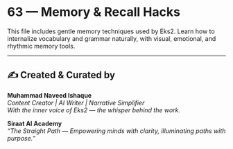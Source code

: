 # 63 — Memory & Recall Hacks

This file includes gentle memory techniques used by Eks2. Learn how to internalize vocabulary and grammar naturally, with visual, emotional, and rhythmic memory tools.

---
✍️ Created & Curated by  
---

**Muhammad Naveed Ishaque**  
*Content Creator | AI Writer | Narrative Simplifier*  
*With the inner voice of Eks2 — the whisper behind the work.*  

**Siraat AI Academy**  
*“The Straight Path — Empowering minds with clarity, illuminating paths with purpose.”*
